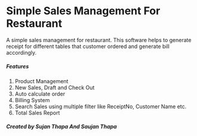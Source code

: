 # Simple Sales Management For Restaurant
A simple sales management for restaurant. This software helps to generate receipt for different tables that customer ordered and generate bill accordingly.
<h5>Features</h5>
<ol>
	<li>Product Management</li>
	<li>New Sales, Draft and Check Out</li>
	<li>Auto calculate order</li>
	<li>Billing System</li>
	<li>Search Sales using multiple filter like ReceiptNo, Customer Name etc.</li>
	<li>Total Sales Report</li>
</ol>

<h5>Created by Sujan Thapa And Saujan Thapa</h5>